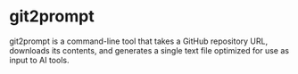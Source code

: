 # git2prompt
git2prompt is a command-line tool that takes a GitHub repository URL, downloads its contents, and generates a single text file optimized for use as input to AI tools.
